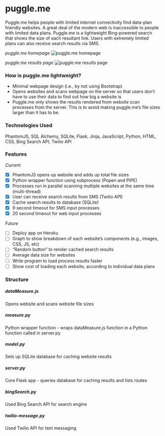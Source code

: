 # puggle.me
Puggle.me helps people with limited internet connectivity find data-plan friendly websites. A great deal of the modern web is inaccessible to people with limited data plans. Puggle.me is a lightweight Bing-powered search that shows the size of each resultant link. Users with extremely limited plans can also receive search results via SMS.

*puggle.me homepage*
![puggle.me homepage](http://i.imgur.com/8five6N.png)

*puggle.me results page*
![puggle.me results page](http://i.imgur.com/qbnmlhp.png)

### How is puggle.me lightweight?
* Minimal webpage design (i.e., by not using Bootstrap)
* Opens websites and scans webpage on the server so that users don’t have to use their data to find out how big a website is
* Puggle.me only shows the results rendered from website scan processes from the server. This is to avoid making puggle.me’s file sizes larger than it has to be. 

### Technologies Used
PhantomJS, SQL Alchemy, SQLite, Flask, Jinja, JavaScript, Python, HTML, CSS, Bing Search API, Twilio API

### Features
*Current*
- [x] PhantomJS opens up website and adds up total file sizes
- [x] Python wrapper function using subprocess (Popen and PIPE)
- [x] Processes run in parallel scanning multiple websites at the same time (multi-thread)
- [x] User can receive search results from SMS (Twilio API)
- [x] Cache search results to database (SQLite)
- [x] 9 second timeout for SMS input processes
- [x] 20 second timeout for web input processes

*Future*
- [ ] Deploy app on Heroku
- [ ] Graph to show breakdown of each website’s components (e.g., images, CSS, JS, etc)
- [ ] “Random button” to render cached search results
- [ ] Average data size for websites
- [ ] Write program to load process results faster
- [ ] Show cost of loading each website, according to individual data plans

### Structure
##### dataMeasure.js 
Opens website and scans website file sizes

##### measure.py
Python wrapper function - wraps dataMeasure.js function in a Python function called in server.py

##### model.py
Sets up SQLite database for caching website results

##### server.py
Core Flask app - queries database for caching results and lists routes

##### bingSearch.py
Used Bing Search API for search engine

##### twilio-message.py
Used Twilio API for text messaging
